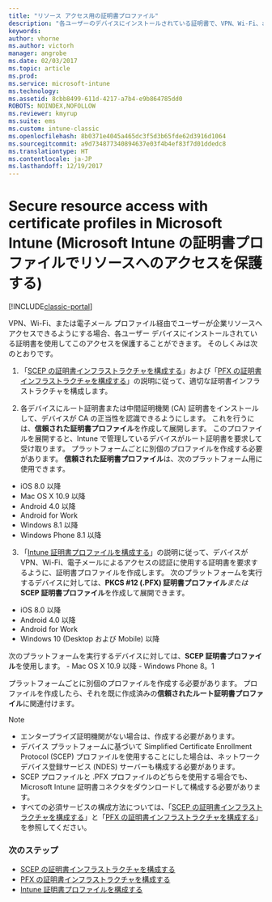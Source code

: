 ```yaml
---
title: "リソース アクセス用の証明書プロファイル"
description: "各ユーザーのデバイスにインストールされている証明書で、VPN、Wi-Fi、および電子メール アクセスを保護します。"
keywords: 
author: vhorne
ms.author: victorh
manager: angrobe
ms.date: 02/03/2017
ms.topic: article
ms.prod: 
ms.service: microsoft-intune
ms.technology: 
ms.assetid: 8cbb8499-611d-4217-a7b4-e9b864785dd0
ROBOTS: NOINDEX,NOFOLLOW
ms.reviewer: kmyrup
ms.suite: ems
ms.custom: intune-classic
ms.openlocfilehash: 8b0371e4045a465dc3f5d3b65fde62d3916d1064
ms.sourcegitcommit: a9d734877340894637e03f4b4ef83f7d01ddedc8
ms.translationtype: HT
ms.contentlocale: ja-JP
ms.lasthandoff: 12/19/2017
---
```

# <a name="secure-resource-access-with-certificate-profiles-in-microsoft-intune"></a>Secure resource access with certificate profiles in Microsoft Intune (Microsoft Intune の証明書プロファイルでリソースへのアクセスを保護する)

[!INCLUDE[classic-portal](../includes/classic-portal.md)]

VPN、Wi-Fi、または電子メール プロファイル経由でユーザーが企業リソースへアクセスできるようにする場合、各ユーザー デバイスにインストールされている証明書を使用してこのアクセスを保護することができます。 そのしくみは次のとおりです。

1. 「[SCEP の証明書インフラストラクチャを構成する](configure-certificate-infrastructure-for-scep.md)」および「[PFX の証明書インフラストラクチャを構成する](configure-certificate-infrastructure-for-pfx.md)」の説明に従って、適切な証明書インフラストラクチャを構成します。

2. 各デバイスにルート証明書または中間証明機関 (CA) 証明書をインストールして、デバイスが CA の正当性を認識できるようにします。 これを行うには、**信頼された証明書プロファイル**を作成して展開します。 このプロファイルを展開すると、Intune で管理しているデバイスがルート証明書を要求して受け取ります。 プラットフォームごとに別個のプロファイルを作成する必要があります。 **信頼された証明書プロファイル**は、次のプラットフォーム用に使用できます。
 -  iOS 8.0 以降
 -  Mac OS X 10.9 以降
 -  Android 4.0 以降
 -  Android for Work
 -  Windows 8.1 以降
 -  Windows Phone 8.1 以降

3. 「[Intune 証明書プロファイルを構成する](configure-intune-certificate-profiles.md)」の説明に従って、デバイスが VPN、Wi-Fi、電子メールによるアクセスの認証に使用する証明書を要求するように、証明書プロファイルを作成します。 次のプラットフォームを実行するデバイスに対しては、**PKCS #12 (.PFX) 証明書プロファイル***または* **SCEP 証明書プロファイル**を作成して展開できます。

  -  iOS 8.0 以降
  -  Android 4.0 以降
  -  Android for Work
  -  Windows 10 (Desktop および Mobile) 以降

  次のプラットフォームを実行するデバイスに対しては、**SCEP 証明書プロファイル**を使用します。
    -   Mac OS X 10.9 以降
    -   Windows Phone 8。1

プラットフォームごとに別個のプロファイルを作成する必要があります。 プロファイルを作成したら、それを既に作成済みの**信頼されたルート証明書プロファイル**に関連付けます。

> [!NOTE]           
> - エンタープライズ証明機関がない場合は、作成する必要があります。
>- デバイス プラットフォームに基づいて Simplified Certificate Enrollment Protocol (SCEP) プロファイルを使用することにした場合は、ネットワーク デバイス登録サービス (NDES) サーバーも構成する必要があります。
>-  SCEP プロファイルと .PFX プロファイルのどちらを使用する場合でも、Microsoft Intune 証明書コネクタをダウンロードして構成する必要があります。
>-  すべての必須サービスの構成方法については、「[SCEP の証明書インフラストラクチャを構成する](configure-certificate-infrastructure-for-scep.md)」と「[PFX の証明書インフラストラクチャを構成する](configure-certificate-infrastructure-for-pfx.md)」を参照してください。

### <a name="next-steps"></a>次のステップ
- [SCEP の証明書インフラストラクチャを構成する](configure-certificate-infrastructure-for-scep.md)
- [PFX の証明書インフラストラクチャを構成する](configure-certificate-infrastructure-for-pfx.md)
- [Intune 証明書プロファイルを構成する](configure-intune-certificate-profiles.md)

